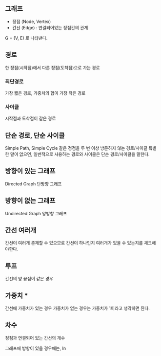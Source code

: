 ## 그래프
* 정점 (Node, Vertex)
* 간선 (Edge) : 연결되어있는 정점간의 관계

G = (V, E) 로 나타낸다.

## 경로
한 정점(시작점)에서 다른 정점(도착점)으로 가는 경로

### 최단경로
가장 짧은 경로, 가중치의 합이 가장 작은 경로

### 사이클
시작점과 도착점이 같은 경로

## 단순 경로, 단순 사이클
Simple Path, Simple Cycle
같은 정점을 두 번 이상 방문하지 않는 경로/사이클
특별한 말이 없으면, 일반적으로 사용하는 경로와 사이클은 단순 경로/사이클을 말한다.

## 방향이 있는 그래프
Directed Graph
단방향 그래프

## 방향이 없는 그래프
Undirected Graph
양방향 그래프

## 간선 여러개
간선이 여러개 존재할 수 있으므로 간선이 하나인지 여러개가 있을 수 있는지를 체크해야한다.

## 루프
간선의 양 끝점이 같은 경우

## 가중치 *
간선에 가중치가 있는 경우
가중치가 없는 경우는 가중치가 1이라고 생각하면 된다.

## 차수
정점과 연결되어 있는 간선의 개수

그래프에 방향이 있을 경우에는, In
<!--stackedit_data:
eyJoaXN0b3J5IjpbNTgyMDMzNzgyXX0=
-->